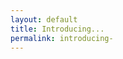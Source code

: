 ```yaml
---
layout: default
title: Introducing...
permalink: introducing-
---
```

<!-- Add an essay or interpretive material below this line,
using HTML or markdown.  Do not modify this file above this line -->
